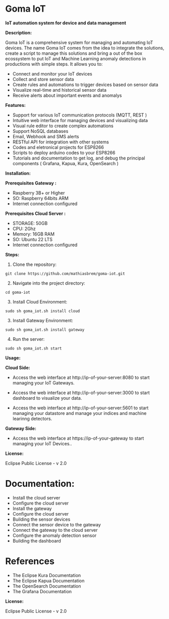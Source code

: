 # Goma IoT

**IoT automation system for device and data management**

**Description:**

Goma IoT is a comprehensive system for managing and automating IoT devices. The name Goma IoT comes from the idea to integrate the solutions, create a script to manage this solutions and bring a out of the box ecossystem to put IoT and Machine Learning anomaly detections in productions with simple steps. It allows you to:

* Connect and monitor your IoT devices
* Collect and store sensor data
* Create rules and automations to trigger devices based on sensor data
* Visualize real-time and historical sensor data
* Receive alerts about important events and anomalys

**Features:**

* Support for various IoT communication protocols (MQTT, REST )
* Intuitive web interface for managing devices and visualizing data
* Visual rule editor to create complex automations
* Support NoSQL databases
* Email, Webhook and SMS alerts
* RESTful API for integration with other systems
* Codes and eletronical projects for ESP8266
* Scripts to deploy arduino codes to your ESP8266
* Tutorials and documentation to get log, and debug the principal components ( Grafana, Kapua, Kura, OpenSearch )

**Installation:**

**Prerequisites Gateway :**

* Raspberry 3B+ or Higher
* SO: Raspberry 64bits ARM
* Internet connection configured

**Prerequisites Cloud Server :**

* STORAGE: 50GB
* CPU: 2Ghz
* Memory: 16GB RAM
* SO: Ubuntu 22 LTS
* Internet connection configured


**Steps:**

1. Clone the repository:

```
git clone https://github.com/mathiasbrem/goma-iot.git
```

2. Navigate into the project directory:

```
cd goma-iot
```

3. Install Cloud Environment:

```
sudo sh goma_iot.sh install cloud
```

3. Install Gateway Environment:

```
sudo sh goma_iot.sh install gateway
```

4. Run the server:

```
sudo sh goma_iot.sh start
```

**Usage:**

**Cloud Side:**

- Access the web interface at http://ip-of-your-server:8080 to start managing your IoT Gateways.

- Access the web interface at http://ip-of-your-server:3000 to start dashboard to visualize your data.

- Access the web interface at http://ip-of-your-server:5601 to start managing your datastore and manage your indices and machine learinng detectors.

**Gateway Side:**

- Access the web interface at https://ip-of-your-gateway to start managing your IoT Devices..

**License:**

Eclipse Public License - v 2.0

# Documentation:

- Install the cloud server
- Configure the cloud server
- Install the gateway
- Configure the cloud server
- Building the sensor devices
- Connect the sensor device to the gateway
- Connect the gateway to the cloud server
- Configure the anomaly detection sensor
- Building the dashboard

# References

- The Eclipse Kura Documentation
- The Eclipse Kapua Documentation
- The OpenSearch Documentation
- The Grafana Documentation



**License:**

Eclipse Public License - v 2.0

